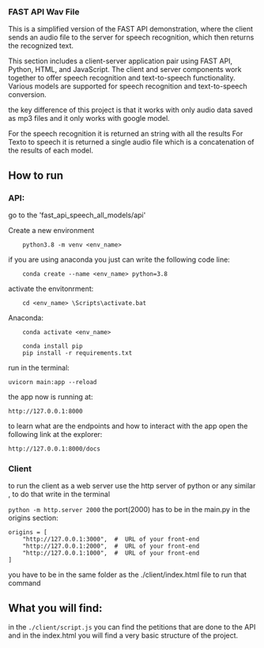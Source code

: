 ### FAST API Wav File

This is a simplified version of the FAST API demonstration, where the client sends an audio file to the server for speech recognition, which then returns the recognized text.

This section includes a client-server application pair using FAST API, Python, HTML, and JavaScript. The client and server components work together to offer speech recognition and text-to-speech functionality. Various models are supported for speech recognition and text-to-speech conversion.

the key difference of this project is that it works with only audio data saved as mp3 files and it only works with google model.

For the speech recognition it is returned an string with all the results
For Texto to speech  it is returned a single audio file which is a concatenation of the results of each model.


## How to run 


### API:
go to the 'fast_api_speech_all_models/api'

Create a new environment
```
    python3.8 -m venv <env_name>
```
if you are using anaconda you just can write the following code line:

```
    conda create --name <env_name> python=3.8
```
activate the envitonrment:

```
    cd <env_name> \Scripts\activate.bat
```

<p>Anaconda:<p>

```
    conda activate <env_name>
```
```    
    conda install pip
    pip install -r requirements.txt
```


run in the terminal:
```
uvicorn main:app --reload

```
the app now is running at:

`http://127.0.0.1:8000`

to learn what are the endpoints and how to interact with the app open the following link at the explorer:

`http://127.0.0.1:8000/docs`


### Client 

to run the client as a web server use the http server of python or any similar , to do that write in the terminal

`python -m http.server 2000`
the port(2000) has to be in the main.py in the origins section:
```
origins = [
    "http://127.0.0.1:3000",  #  URL of your front-end
    "http://127.0.0.1:2000",  #  URL of your front-end
    "http://127.0.0.1:1000",  #  URL of your front-end
]

```

you have to be in the same folder as the ./client/index.html file to run that command






## What you will find:

in the `./client/script.js` you can find the petitions that are done to the API
and in the index.html you will find a very basic structure of the project.




